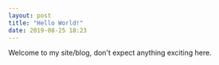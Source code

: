 ```yaml
---
layout: post
title: "Hello World!"
date: 2019-08-25 18:23
---
```


Welcome to my site/blog, don't expect anything exciting here.